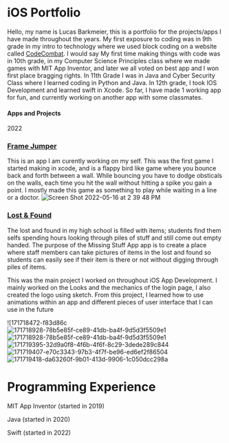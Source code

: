 # iOS Portfolio
Hello, my name is Lucas Barkmeier, this is a portfolio for the projects/apps I have made throughout the years. My first exposure to coding was in 9th grade in my intro to technology where we used block coding on a website called [CodeCombat](https://codecombat.com/play/dungeon). I would say My first time making things with code was in 10th grade, in my Computer Science Principles class where we made games with MIT App Inventor, and later we all voted on best app and I won first place bragging rights. In 11th Grade I was in Java and Cyber Security Class where I learned coding in Python and Java. In 12th grade, I took IOS Development and learned swift in Xcode. So far, I have made 1 working app for fun, and currently working on another app with some classmates.

#### Apps and Projects

2022

### [Frame Jumper](https://github.com/EPHS-iOS/Frame-Jumper)
This is an app I am curently working on my self. This was the first game I started making in xcode, and is a flappy bird like game where you bounce back and forth between a wall. While bouncing you have to dodge obsticals on the walls, each time you hit the wall without hitting a spike you gain a point. I mostly made this game as something to play while waiting in a line or a doctor.
![Screen Shot 2022-05-16 at 2 39 48 PM](https://user-images.githubusercontent.com/70666783/168669426-6d43c41d-f5eb-463b-bb7d-4c43f0cd6d1c.png)

### [Lost & Found](https://github.com/EPHS-iOS/Minnesota-School-Lost-Found) 

The lost and found in my high school is filled with items; students find them selfs spending hours looking through piles of stuff and still come out empty handed. The purpose of the Missing Stuff App app is to create a place where staff members can take pictures of items in the lost and found so students can easily see if their item is there or not without digging through piles of items.

This was the main project I worked on throughout iOS App Development. I mainly worked on the Looks and the mechanics of the login page, I also created the logo using sketch. From this project, I learned how to use animations within an app and different pieces of user interface that I can use in the future

![171718472-f83d86c![171718928-78b5e85f-ce89-41db-ba4f-9d5d3f5509e1](https://user-images.githubusercontent.com/70666783/172085290-6e58f1b9-b850-42e9-a12c-1276f302dd85.png)
![171718928-78b5e85f-ce89-41db-ba4f-9d5d3f5509e1](https://user-images.githubusercontent.com/70666783/172085340-6a749126-238c-4fae-bb00-08ddd12f35a1.png)
![171719395-32d9a0f8-4f6b-4f6f-8c29-3dede289c844](https://user-images.githubusercontent.com/70666783/172085292-87cb48d2-f32b-4852-b149-f4831693636f.png)
![171719407-e70c3343-97b3-4f7f-be96-ed6ef2f86504](https://user-images.githubusercontent.com/70666783/172085301-93c4af38-4563-4c27-a9b4-99bfdc3623f1.png)
![171719418-da63260f-9b01-413d-9906-1c050dcc298a](https://user-images.githubusercontent.com/70666783/172085310-c98a1fbb-a3fd-4f0e-9cd2-effffc085225.png)



# Programming Experience
MIT App Inventor (started in 2019)

Java (started in 2020)

Swift (started in 2022)
